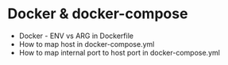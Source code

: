 # Docker & docker-compose

- Docker - ENV vs ARG in Dockerfile
- How to map host in docker-compose.yml
- How to map internal port to host port in docker-compose.yml